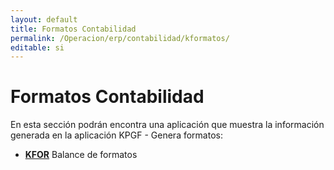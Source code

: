 ```yaml
---
layout: default
title: Formatos Contabilidad
permalink: /Operacion/erp/contabilidad/kformatos/
editable: si
---
```


# Formatos Contabilidad  

En esta sección podrán encontra una aplicación que muestra la información generada en la aplicación KPGF - Genera formatos:  

* [**KFOR**](http://docs.oasiscom.com/Operacion/erp/contabilidad/kformatos/kfor) Balance de formatos  


